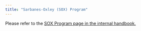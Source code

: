 ```yaml
---
title: "Sarbanes-Oxley (SOX) Program"
---
```


Please refer to the [SOX Program page in the internal handbook.](https://internal.gitlab.com/handbook/internal-audit/sarbanes-oxely-program/)
